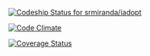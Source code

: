 [ ![Codeship Status for srmiranda/iadopt](https://codeship.com/projects/649bb4d0-43bf-0133-b1c5-7ee90899d2c4/status?branch=master)](https://codeship.com/projects/104154)

[![Code Climate](https://codeclimate.com/repos/5601ffd2e30ba00ad3000004/badges/19db52b003a75ddd477b/gpa.svg)](https://codeclimate.com/repos/5601ffd2e30ba00ad3000004/feed)

[![Coverage Status](https://coveralls.io/repos/srmiranda/iadopt/badge.svg?branch=master&service=github)](https://coveralls.io/github/srmiranda/iadopt?branch=master)
